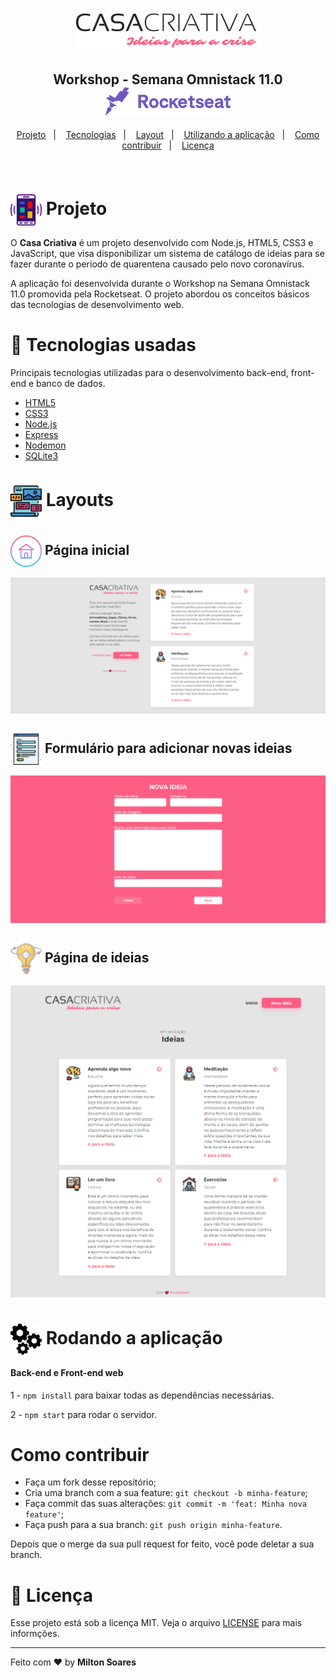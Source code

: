 <h1 align="center">
  <img alt="logo Casa Criativa" src="./github/logomarca.png">
</h1>

<h2 align="center">
 Workshop - Semana Omnistack 11.0<br>
  <img alt="foguete rocketseat" src="./github/rocketseat.svg" width="200px" href="http://rocketseat.com.br"> 
</h2>

<p align="center">
  <a href="#--projeto">Projeto</a>&nbsp;&nbsp;&nbsp;|&nbsp;&nbsp;&nbsp;
  <a href="#rocket-tecnologias-usadas">Tecnologias</a>&nbsp;&nbsp;&nbsp;|&nbsp;&nbsp;&nbsp;
  <a href="#-layouts">Layout</a>&nbsp;&nbsp;&nbsp;|&nbsp;&nbsp;&nbsp;
  <a href="#-rodando-a-aplicação">Utilizando a aplicação</a>&nbsp;&nbsp;&nbsp;|&nbsp;&nbsp;&nbsp;
  <a href="#como-contribuir">Como contribuir</a>&nbsp;&nbsp;&nbsp;|&nbsp;&nbsp;&nbsp;
  <a href="#memo-licença">Licença</a>
</p>

<br>

 # <img alt="Icone" src="./github/mobileicon.svg" width="50px" align="center">  Projeto   
 
<p>O <strong>Casa Criativa</strong> é um projeto desenvolvido com Node.js, HTML5, CSS3 e JavaScript, que visa disponibilizar um sistema de catálogo de ideias para se fazer durante o período de quarentena causado pelo novo coronavírus.</p>
<p>A aplicação foi desenvolvida durante o Workshop na Semana Omnistack 11.0 promovida pela Rocketseat. O projeto abordou os conceitos básicos das tecnologias de desenvolvimento web.</p>


 # :rocket: Tecnologias usadas 
Principais tecnologias utilizadas para o desenvolvimento back-end, front-end e banco de dados.

- [HTML5](https://developer.mozilla.org/pt-BR/docs/Web/HTML/HTML5)
- [CSS3](https://css-tricks.com/)
- [Node.js](https://nodejs.org/en/)
- [Express](https://expressjs.com/pt-br/)
- [Nodemon](https://nodemon.io/)
- [SQLite3](https://www.sqlite.org/index.html)
 
# <img alt="Icone de layout" src="./github/layout.svg" width="50px" align="center"> Layouts
<h2>
<img alt="Icone de home" src="./github/home2.svg" width="50px" align="center">
  Página inicial 
</h2>

![CasaCriativa Pagina inicial](github/inicio.png)

<h2>
<img alt="formulario" src="./github/form.svg" width="50px" align="center">
 Formulário para adicionar novas ideias  
</h2>

![Formulario modal ](github/modal.png)

<h2> 
  <img alt="Icone de ideias" src="./github/idea.svg" width="50px" align="center"> 
  Página de ideias
</h2>

![Ideias](github/ideias.png)

# <img alt="Icone de engrenagem" src="./github/wheel.svg" width="50px" align="center"> Rodando a aplicação 

#### Back-end e Front-end web
1 - `npm install` para baixar todas as dependências necessárias.

2 - `npm start` para rodar o servidor.

# Como contribuir 

- Faça um fork desse repositório;
- Cria uma branch com a sua feature: `git checkout -b minha-feature`;
- Faça commit das suas alterações: `git commit -m 'feat: Minha nova feature'`;
- Faça push para a sua branch: `git push origin minha-feature`.

Depois que o merge da sua pull request for feito, você pode deletar a sua branch.

# :memo: Licença 

Esse projeto está sob a licença MIT. Veja o arquivo [LICENSE](Workshop_Rocketseat/LICENSE.md) para mais informções.

---

Feito com ❤️ by **Milton Soares**
